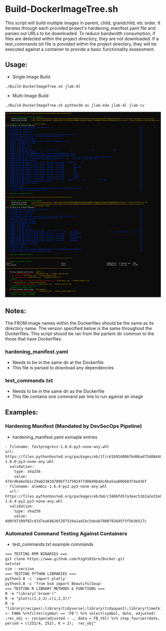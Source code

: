 # Build-DockerImageTree.sh

This script will build multiple images in parent, child, grandchild, etc order. It iterates through each provided project's hardening_manifest.yaml file and parses out URLs to be downloaded. To reduce bandwidth consumption, if files are detected within the project directory, they are not downloaded. If a test_commands.txt file is provided within the project directory, they will be executed against a container to provide a basic functionality assessment.

## Usage:
- Single Image Build
```
./Build-DockerImageTree.sh jlab-dl
```
- Multi-Image Build
```
./Build-DockerImageTree.sh python38-ai jlab-eda jlab-dl jlab-cv
```

![Alt text](https://github.com/AFC-AI2C/Useful-IB-Container-Scripts/blob/main/Build-DockerImageTree/screenshot.png)

## Notes:
The FROM image names within the Dockerfiles should be the same as its directory name.
The version specified below is the same throughout the Dockerfiles.
This script should be ran from the partent dir common to the those that have Dockerfiles.

### hardening_manifest.yaml
- Needs to be in the same dir at the Dockerfile
- This file is parsed to download any dependencies

### test_commands.txt
- Needs to be in the same dir as the Dockerfile
- This file contains one command per line to run against an image

## Examples:

### Hardening Manifest (Mandated by DevSecOps Pipeline)
- hardening_manifest.yaml exmaple entries
```
- filename: fastprogress-1.0.0-py3-none-any.whl
url: https://files.pythonhosted.org/packages/eb/1f/c61b92d806fbd06ad75d08440efe7f2bd1006ba0b15d086debed49d93cdc/fastprogress-1.0.0-py3-none-any.whl
  validation:
    type: sha256
    value: 474cd6a6e5b1c29a02383d709bf71f502477d0849bddc6ba5aa80b683f4ad16f
- filename: alembic-1.6.4-py2.py3-none-any.whl
  url: https://files.pythonhosted.org/packages/eb/bd/c3486fd57a3eec5162a2e32e8f05880c990f0d92b03d268342d2e8fe7032/alembic-1.6.4-py2.py3-none-any.whl
  validation:
    type: sha256
    value: dd0fd7109f82cd1d7ea64b26f287534a1ad1bc5deab79807926d5f3f5b3b517c
```
### Automated Command Testing Against Containers
- test_commands.txt example commands
```
=== TESTING RPM BINARIES ===
git clone https://www.github.com/high101bro/Docker.git
netstat
vim --version
=== TESTING PYTHON LIBRARIES ===
python3.8 -c 'import plotly'
python3.8 -c 'from bs4 import BeautifulSoup'
=== TESTING R LIBRARY METHODS & FUNCTIONS ===
R -e "library('broom')"
R -e "plot(c(1,2,3),c(1,2,3))"
R -e "library(recipes);library(tidyverse);library(tidyquant);library(timetk);FB_tbl <- FANG %>%filter(symbol == 'FB') %>% select(symbol, date, adjusted) ;rec_obj <- recipe(adjusted ~ ., data = FB_tbl) %>% step_fourier(date, period = c(252/4, 252), K = 2);  rec_obj"
```
